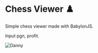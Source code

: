 # Chess Viewer ♟️

Simple chess viewer made with BabylonJS.

Input pgn, profit.

![Danny](https://media.tenor.com/FL4lkl0Jj8EAAAAd/chesscom-chess.gif)
